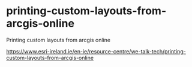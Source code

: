 # printing-custom-layouts-from-arcgis-online
Printing custom layouts from arcgis online

https://www.esri-ireland.ie/en-ie/resource-centre/we-talk-tech/printing-custom-layouts-from-arcgis-online
